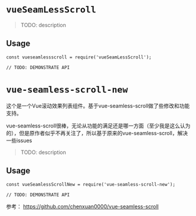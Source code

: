 # `vueSeamLessScroll`

> TODO: description

## Usage

```
const vueseamlessscroll = require('vueSeamLessScroll');

// TODO: DEMONSTRATE API
```

# `vue-seamless-scroll-new`

这个是一个Vue滚动效果列表组件。基于vue-seamless-scroll做了些修改和功能支持。

vue-seamless-scroll很棒，无论从功能的满足还是哪一方面（至少我是这么认为的），但是原作者似乎不再关注了，所以基于原来的vue-seamless-scroll，解决一些issues

> TODO: description

## Usage

```
const vueSeamlessScrollNew = require('vue-seamless-scroll-new');

// TODO: DEMONSTRATE API
```

参考： https://github.com/chenxuan0000/vue-seamless-scroll